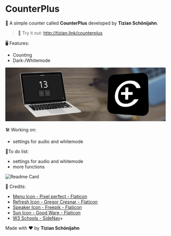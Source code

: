 # CounterPlus
🎉 A simple counter called **CounterPlus** developed by **Tizian Schönijahn**.
>🔌  Try it out: http://tizian.link/counterplus

🖥 Features:
- Counting
- Dark-/Whitemode

![Banner](https://github.com/TizianSchoenijahn/CounterPlus/blob/main/MarketingImageCounterPlus.png)

🛠 Working on:
- settings for audio and whitemode

📝To do list:
- settings for audio and whitemode
- more functions

![Readme Card](https://github-readme-stats.vercel.app/api/pin/?username=TizianSchoenijahn&repo=CounterPlus&theme=dark&show_icons=true&hide_border=true)

🎎 Credits:
- <a href="https://www.flaticon.com/free-icons/open-menu" title="open menu icons">Menu Icon - Pixel perfect - Flaticon</a>
- <a href="https://www.flaticon.com/free-icons/refresh" title="refresh icons">Refresh Icon - Gregor Cresnar - Flaticon</a>
- <a href="https://www.flaticon.com/free-icons/speaker" title="speaker icons">Speaker Icon - Freepik - Flaticon</a>
- <a href="https://www.flaticon.com/free-icons/sun" title="sun icons">Sun Icon - Good Ware - Flaticon</a>
- <a href="https://www.w3schools.com/howto/howto_js_sidenav.asp" title="SideNav">W3 Schools - SideNav</a>+

Made with ♥ by **Tizian Schönijahn**
